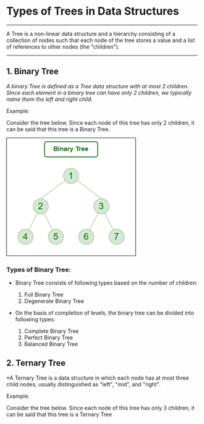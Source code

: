 # Types of Trees in Data Structures

----------

A Tree is a non-linear data structure and a hierarchy consisting of a collection of nodes such that each node of the tree stores a value and a list of references to other nodes (the "children").

----------

## 1. Binary Tree

*A binary Tree is defined as a Tree data structure with at most 2 children. Since each element in a binary tree can have only 2 children, we typically name them the left and right child.*

Example:

Consider the tree below. Since each node of this tree has only 2 children, it can be said that this tree is a Binary Tree.

![](asset/binary%20(1).png)

### Types of Binary Tree:

- Binary Tree consists of following types based on the number of children:

    1. Full Binary Tree
    2. Degenerate Binary Tree

- On the basis of completion of levels, the binary tree can be divided into following types:

    1. Complete Binary Tree
    2. Perfect Binary Tree
    3. Balanced Binary Tree


## 2. Ternary Tree

*A Ternary Tree is a data structure in which each node has at most three child nodes, usually distinguished as "left", "mid", and "right".

Example:

Consider the tree below. Since each node of this tree has only 3 children, it can be said that this tree is a Ternary Tree
